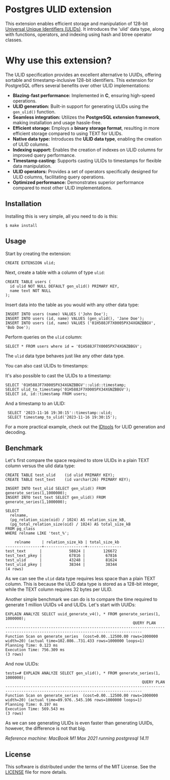 # Postgres ULID extension

This extension enables efficient storage and manipulation of 128-bit [Universal Unique Identifiers (ULIDs)](https://github.com/ulid/spec). It introduces the 'ulid' data type, along with functions, operators, and indexing using hash and btree operator classes.

# Why use this extension?

The ULID specification provides an excellent alternative to UUIDs, offering sortable and timestamp-inclusive 128-bit identifiers. This extension for PostgreSQL offers several benefits over other ULID implementations:

- **Blazing-fast performance:** Implemented in **C**, ensuring high-speed operations.
- **ULID generation:** Built-in support for generating ULIDs using the `gen_ulid()` function.
- **Seamless integration:** Utilizes the **PostgreSQL extension framework**, making installation and usage hassle-free.
- **Efficient storage:** Employs a **binary storage format**, resulting in more efficient storage compared to using TEXT for ULIDs.
- **Native data type:** Introduces the **ULID data type**, enabling the creation of ULID columns.
- **Indexing support:** Enables the creation of indexes on ULID columns for improved query performance.
- **Timestamp casting:** Supports casting ULIDs to timestamps for flexible data manipulation.
- **ULID operators:** Provides a set of operators specifically designed for ULID columns, facilitating query operations.
- **Optimized performance:** Demonstrates superior performance compared to most other ULID implementations.

## Installation

Installing this is very simple, all you need to do is this:

    $ make install

## Usage

Start by creating the extension:

    CREATE EXTENSION ulid;

Next, create a table with a column of type `ulid`:

    CREATE TABLE users (
      id ulid NOT NULL DEFAULT gen_ulid() PRIMARY KEY,
      name text NOT NULL
    );

Insert data into the table as you would with any other data type:

    INSERT INTO users (name) VALUES ('John Doe');
    INSERT INTO users (id, name) VALUES (gen_ulid(), 'Jane Doe');
    INSERT INTO users (id, name) VALUES ('01H588JF7X0005PX34XGNZBBGV', 'Bob Doe');

Perform queries on the `ulid` column:

    SELECT * FROM users where id = '01H588JF7X0005PX74XGNZBBGV';

The `ulid` data type behaves just like any other data type.

You can also cast ULIDs to timestamps:

It's also possible to cast the ULIDs to a timestamp:

    SELECT '01H588JF7X0005PX34XGNZBBGV'::ulid::timestamp;
    SELECT ulid_to_timestamp('01H588JF7X0005PX34XGNZBBGV');
    SELECT id, id::timestamp FROM users;

And a timestamp to an ULID:

     SELECT '2023-11-16 19:30:15'::timestamp::ulid;
     SELECT timestamp_to_ulid('2023-11-16 19:30:15');

For a more practical example, check out the [IDtools](https://idtools.co/ulid) for ULID generation and decoding.

## Benchmark

Let's first compare the space required to store ULIDs in a plain TEXT column versus the ulid data type:

    CREATE TABLE test_ulid    (id ulid PRIMARY KEY);
    CREATE TABLE test_text    (id varchar(26) PRIMARY KEY);

    INSERT INTO test_ulid SELECT gen_ulid() FROM generate_series(1,1000000);
    INSERT INTO test_text SELECT gen_ulid() FROM generate_series(1,1000000);

    SELECT
      relname,
      (pg_relation_size(oid) / 1024) AS relation_size_kB,
      (pg_total_relation_size(oid) / 1024) AS total_size_kB
    FROM pg_class
    WHERE relname LIKE 'test_%';

        relname     | relation_size_kb | total_size_kb
    ----------------+------------------+---------------
    test_text      |            58824 |        126672
    test_text_pkey |            67816 |         67816
    test_ulid      |            43248 |         81624
    test_ulid_pkey |            38344 |         38344
    (4 rows)

As we can see the `ulid` data type requires less space than a plain TEXT column. This is because the ULID data type is stored as a 128-bit integer, while the TEXT column requires 32 bytes per ULID.

Another simple benchmark we can do is to compare the time required to generate 1 million UUIDs v4 and ULIDs. Let's start with UUIDs:

    EXPLAIN ANALYZE SELECT uuid_generate_v4(), * FROM generate_series(1, 1000000);
                                                            QUERY PLAN
    ----------------------------------------------------------------------------------------------------------------------------------
    Function Scan on generate_series  (cost=0.00..12500.00 rows=1000000 width=20) (actual time=102.086..731.433 rows=1000000 loops=1)
    Planning Time: 0.123 ms
    Execution Time: 756.309 ms
    (3 rows)

And now ULIDs:

    tests=# EXPLAIN ANALYZE SELECT gen_ulid(), * FROM generate_series(1, 1000000);
                                                                QUERY PLAN
    ----------------------------------------------------------------------------------------------------------------------------------
    Function Scan on generate_series  (cost=0.00..12500.00 rows=1000000 width=20) (actual time=89.976..545.106 rows=1000000 loops=1)
    Planning Time: 0.197 ms
    Execution Time: 569.543 ms
    (3 rows)

As we can see generating ULIDs is even faster than generating UUIDs, however, the difference is not that big.

_Reference machine: MacBook M1 Max 2021 running postgresql 14.11_

## License

This software is distributed under the terms of the MIT License. See the [LICENSE](LICENSE) file for more details.
